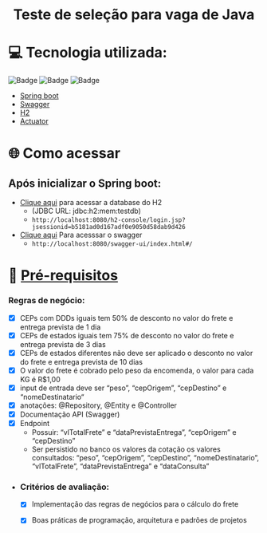 <h1 align="center">
Teste de seleção para vaga de Java
</h1>

# 💻 Tecnologia utilizada:

![Badge](https://img.shields.io/badge/Swagger-springdoc--openapi--ui%201.6.9-green)
![Badge](https://img.shields.io/badge/Springboot-2.7.1-green)
![Badge](https://img.shields.io/badge/H2-dba-green)
<!--ts-->
   * [Spring boot](https://spring.io/)
   * [Swagger](http://localhost:8080/swagger-ui/index.html#/)
   * [H2](http://localhost:8080/h2-console/login.jsp?jsessionid=b5181ad0d167adf0e9050d58dab9d426)
   * [Actuator](http://localhost:8080/actuator/health)
<!--te-->

<!--ts-->
# 🌐 Como acessar
## Após inicializar o Spring boot:
  * [Clique aqui](http://localhost:8080/h2-console/login.jsp?jsessionid=b5181ad0d167adf0e9050d58dab9d426) para acessar a database do H2
    * (JDBC URL: jdbc:h2:mem:testdb)
    * ```http://localhost:8080/h2-console/login.jsp?jsessionid=b5181ad0d167adf0e9050d58dab9d426```
  * [Clique aqui](http://localhost:8080/swagger-ui/index.html#/) Para acesssar o swagger
    * ```http://localhost:8080/swagger-ui/index.html#/```
<!--te-->

# 💠 [Pré-requisitos](https://github.com/cd2tec/JavaTest)

### Regras de negócio:
  - [x] CEPs com DDDs iguais tem 50% de desconto no valor do frete e entrega prevista de 1 dia
  - [x] CEPs de estados iguais tem 75% de desconto no valor do frete e entrega prevista de 3 dias
  - [x] CEPs de estados diferentes não deve ser aplicado o desconto no valor do frete e entrega prevista de 10 dias
  - [x] O valor do frete é cobrado pelo peso da encomenda, o valor para cada KG é R$1,00
  - [x] input de entrada deve ser “peso”, “cepOrigem”, “cepDestino” e “nomeDestinatario“
  - [x] anotações: @Repository, @Entity e @Controller
  - [x] Documentação API (Swagger)
  - [x] Endpoint
    - Possuir: “vlTotalFrete” e “dataPrevistaEntrega”, “cepOrigem” e “cepDestino”
    - Ser persistido no banco os valores da cotação os valores consultados: “peso”, “cepOrigem”, “cepDestino”, “nomeDestinatario”, “vlTotalFrete”, “dataPrevistaEntrega” e “dataConsulta”
- ### Critérios de avaliação:
  - [x] Implementação das regras de negócios para o cálculo do frete
  - [x] Boas práticas de programação, arquitetura e padrões de projetos


